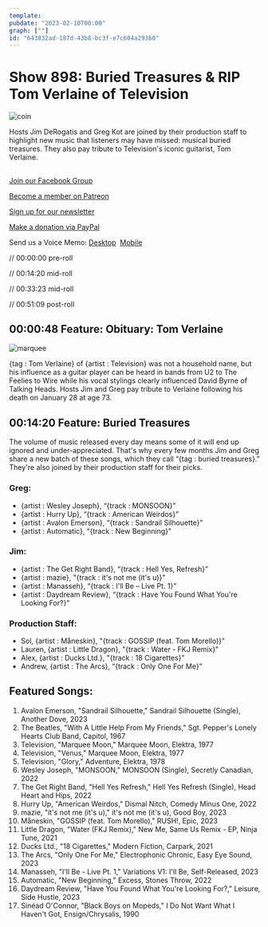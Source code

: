 ```yaml
---
template: 
pubdate: "2023-02-10T00:00"
graph: [""]
id: "643832ad-187d-43b8-bc3f-e7c604a29360"
---
```






# Show 898: Buried Treasures & RIP Tom Verlaine of Television

![coin](https://static.soundopinions.org/images/2023/bt3.png)

Hosts Jim DeRogatis and Greg Kot are joined by their production staff to highlight new music that listeners may have missed: musical buried treasures. They also pay tribute to Television's iconic guitarist, Tom Verlaine. 



## 

[Join our Facebook Group](https://bit.ly/3sivr9T)

[Become a member on Patreon](https://bit.ly/3slWZvc)

[Sign up for our newsletter](https://bit.ly/3eEvRnG)

[Make a donation via PayPal](https://bit.ly/3dmt9lU)

Send us a Voice Memo: [Desktop](bit.ly/2RyD5Ah)  [Mobile](sayhi.chat/soundops)

// 00:00:00 pre-roll

// 00:14:20 mid-roll

// 00:33:23 mid-roll

// 00:51:09 post-roll



## 00:00:48 Feature: Obituary: Tom Verlaine

![marquee](https://static.soundopinions.org/images/2023/marquee-moon-album-cover.jpeg)

{tag : Tom Verlaine} of {artist : Television} was not a household name, but his influence as a guitar player can be heard in bands from U2 to The Feelies to Wire while his vocal stylings clearly influenced David Byrne of Talking Heads. Hosts Jim and Greg pay tribute to Verlaine following his death on January 28 at age 73.



## 00:14:20 Feature: Buried Treasures

The volume of music released every day means some of it will end up ignored and under-appreciated. That's why every few months Jim and Greg share a new batch of these songs, which they call “{tag : buried treasures}.” They're also joined by their production staff for their picks.


### Greg:

- {artist : Wesley Joseph}, “{track : MONSOON}”
- {artist : Hurry Up}, “{track : American Weirdos}”
- {artist : Avalon Emerson}, “{track : Sandrail Silhouette}”
- {artist : Automatic}, “{track : New Beginning}”


### Jim:

- {artist : The Get Right Band}, “{track : Hell Yes, Refresh}”
- {artist : mazie}, "{track : it's not me (it's u)}"
- {artist : Manasseh}, “{track : I'll Be – Live Pt. 1}”
- {artist : Daydream Review}, “{track : Have You Found What You're Looking For?}”


### Production Staff:

- Sol, {artist : Måneskin}, "{track : GOSSIP (feat. Tom Morello)}"
- Lauren, {artist : Little Dragon}, "{track : Water - FKJ Remix}"
- Alex, {artist : Ducks Ltd.}, "{track : 18 Cigarettes}"
- Andrew, {artist : The Arcs}, “{track : Only One For Me}”



## Featured Songs:

1. Avalon Emerson, "Sandrail Silhouette," Sandrail Silhouette (Single), Another Dove, 2023
2. The Beatles, "With A Little Help From My Friends," Sgt. Pepper's Lonely Hearts Club Band, Capitol, 1967
3. Television, "Marquee Moon," Marquee Moon, Elektra, 1977
4. Television, "Venus," Marquee Moon, Elektra, 1977
5. Television, "Glory," Adventure, Elektra, 1978
6. Wesley Joseph, "MONSOON," MONSOON (Single), Secretly Canadian, 2022
7. The Get Right Band, "Hell Yes Refresh," Hell Yes Refresh (Single), Head Heart and Hips, 2022
8. Hurry Up, "American Weirdos," Dismal Nitch, Comedy Minus One, 2022
9. mazie, "it's not me (it's u)," it's not me (it's u), Good Boy, 2023
10. Måneskin, "GOSSIP (feat. Tom Morello)," RUSH!, Epic, 2023
11. Little Dragon, "Water (FKJ Remix)," New Me, Same Us Remix - EP, Ninja Tune, 2021
12. Ducks Ltd., "18 Cigarettes," Modern Fiction, Carpark, 2021
13. The Arcs, "Only One For Me," Electrophonic Chronic, Easy Eye Sound, 2023
14. Manasseh, "I'll Be - Live Pt. 1," Variations V1: I'll Be, Self-Released, 2023
15. Automatic, "New Beginning," Excess, Stones Throw, 2022
16. Daydream Review, "Have You Found What You're Looking For?," Leisure, Side Hustle, 2023
17. Sinéad O'Connor, "Black Boys on Mopeds," I Do Not Want What I Haven't Got, Ensign/Chrysalis, 1990